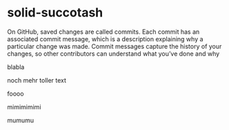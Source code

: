 # solid-succotash

On GitHub, saved changes are called commits. Each commit has an associated commit message, which is a description explaining why a particular change was made. Commit messages capture the history of your changes, so other contributors can understand what you’ve done and why

blabla

noch mehr toller text

foooo

mimimimimi

mumumu

